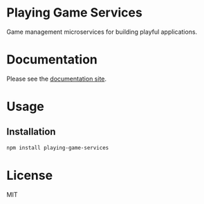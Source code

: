 Playing Game Services
=======================

Game management microservices for building playful applications.

# Documentation

Please see the [documentation site](https://playingio.github.io).

# Usage

## Installation

```bash
npm install playing-game-services
```

# License

MIT